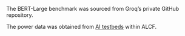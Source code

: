 The BERT-Large benchmark was sourced from Groq’s private GitHub repository.

The power data was obtained from [AI testbeds](https://www.alcf.anl.gov/alcf-ai-testbed) within ALCF.

